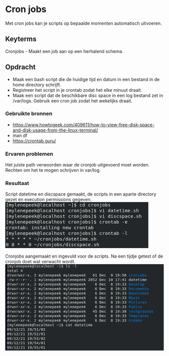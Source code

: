 # Cron jobs
Met cron jobs kan je scripts op bepaalde momenten automatisch uitvoeren. 

## Keyterms
Cronjobs - Maakt een job aan op een herhalend schema. 

## Opdracht
- Maak een bash script die de huidige tijd en datum in een bestand in de home directory schrijft. 
- Registreer het script in je crontab zodat het elke minuut draait. 
- Maak een script dat de beschikbare disc space in een log bestand zet in /var/logs. Gebruik een cron job zodat het wekelijks draait. 

### Gebruikte bronnen
* https://www.howtogeek.com/409611/how-to-view-free-disk-space-and-disk-usage-from-the-linux-terminal/ 
* man df
* https://crontab.guru/


### Ervaren problemen
Het juiste path verwoorden waar de cronjob uitgevoerd moet worden. <br/>
Rechten om het te mogen schrijven in var/log. 

### Resultaat
Script datetime en discspace gemaakt, de scripts in een aparte directory gezet en execution permissions gegeven. <br/>
![cronjobs-scripting](../00_includes/cronjobs-scriptmaking.png)

Cronjobs aangemaakt en ingevuld voor de scripts. Na een tijdje getest of de cronjob doet wat verwacht wordt. <br/>
![cronjobs-test](../00_includes\cronjobs-test.png)
